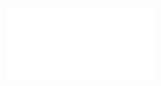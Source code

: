 ![](/Notatki/Semestr%204/Algorytmy%20i%20złożoność%20obliczeniowa/Wykłady/Wykład%202/sdizo_2020_wyklad_2.pdf)